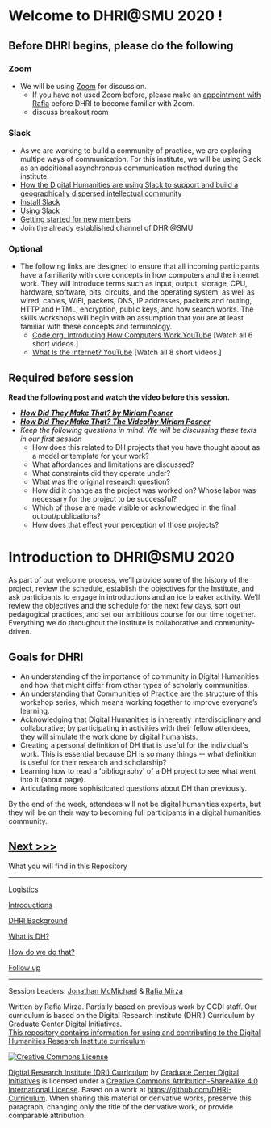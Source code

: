 # Welcome to DHRI@SMU 2020 !

## Before DHRI begins, please do the following
### Zoom
* We will be using [Zoom](https://www.smu.edu/OIT/services/zoom) for discussion.
    * If you have not used Zoom before, please make an [appointment with Rafia](https://libcal.smu.edu/appointments/?g=2334) before DHRI to become familiar with Zoom.  
    * discuss breakout room
### Slack
* As we are working to build a community of practice, we are exploring multipe ways of communication. For this institute, we will be using Slack as an additional asynchronous communication method during the institute.
* [How the Digital Humanities are using Slack to support and build a geographically dispersed intellectual community](https://blogs.lse.ac.uk/impactofsocialsciences/2016/07/13/using-slack-to-support-a-geographically-dispersed-community/)
* [Install Slack](https://slack.com/get-started)
* [Using Slack](https://get.slack.help/hc/en-us/categories/200111606-Using-Slack) 
* [Getting started for new members](https://get.slack.help/hc/en-us/articles/218080037-Getting-started-for-new-members)
* Join the already established channel of DHRI@SMU 

### Optional 
* The following links are designed to ensure that all incoming participants have a familiarity with core concepts in how computers and the internet work. They will introduce terms such as input, output, storage, CPU, hardware, software, bits, circuits, and the operating system, as well as wired, cables, WiFi, packets, DNS, IP addresses, packets and routing, HTTP and HTML, encryption, public keys, and how search works. The skills workshops will begin with an assumption that you are at least familiar with these concepts and terminology.
  * [Code.org. Introducing How Computers Work.YouTube](https://www.youtube.com/watch?v=OAx_6-wdslM&list=PLzdnOPI1iJNcsRwJhvksEo1tJqjIqWbN) [Watch all 6 short videos.]
  * [What Is the Internet? YouTube](https://www.youtube.com/watch?v=Dxcc6ycZ73M&list=PLzdnOPI1iJNfMRZm5DDxco3UdsFegvuB7) [Watch all 8 short videos.]

## Required before session
**Read the following post and watch the video before this session.**
* ***[How Did They Make That? by Miriam Posner](https://miriamposner.com/blog/how-did-they-make-that/)***
*  ***[How Did They Make That? The Video!by Miriam Posner](http://miriamposner.com/blog/how-did-they-make-that-the-video/)*** 
* *Keep the following questions in mind. We will be discussing these texts in our first session*
   * How does this related to DH projects that you have thought about as a model or template for your work?  
   * What affordances and limitations are discussed?  
   * What constraints did they operate under? 
   * What was the original research question? 
   * How did it change as the project was worked on? Whose labor was necessary for the project to be successful?  
   * Which of those are made visible or acknowledged in the final output/publications? 
   * How does that effect your perception of those projects? 

# Introduction to DHRI@SMU 2020
As part of our welcome process, we’ll provide some of the history of the project, review the schedule, establish the objectives for the Institute, and ask participants to engage in introductions and an ice breaker activity. We’ll review the objectives and the schedule for the next few days, sort out pedagogical practices, and set our ambitious course for our time together. Everything we do throughout the institute is collaborative and community-driven. 

## Goals for DHRI
* An understanding of the importance of community in Digital Humanities and how that might differ from other types of scholarly communities.
* An understanding that Communities of Practice are the structure of this workshop series, which means working together to improve everyone’s learning.
* Acknowledging that Digital Humanities is inherently interdisciplinary and collaborative; by participating in activities with their fellow attendees, they will simulate the work done by digital humanists.
* Creating a personal definition of DH that is useful for the individual's work. This is essential because DH is so many things -- what definition is useful for their research and scholarship?  
* Learning how to read a 'bibliography' of a DH project to see what went into it (about page).
* Articulating more sophisticated questions about DH than previously.

By the end of the week, attendees will not be digital humanities experts, but they will be on their way to becoming full participants in a digital humanities community.



[Next >>>](sections/logistics.md)  
----

What you will find in this Repository

-----

[Logistics](sections/logistics.md)  

[Introductions](sections/hi.md)

[DHRI Background](sections/DHRI.md)  

[What is DH?](sections/DH.md)  

[How do we do that?](sections/how.md)

[Follow up](sections/continue.md)


-----

Session Leaders: [Jonathan McMichael](http://guides.smu.edu/prf.php?account_id=104877) & [Rafia Mirza](http://guides.smu.edu/prf.php?account_id=142826/)  

Written by Rafia Mirza.
Partially based on previous work by GCDI staff. Our curriculum is based on the Digital Research Institute (DHRI) Curriculum by Graduate Center Digital Initiatives.   
[This repository contains information for using and contributing to the Digital Humanities Research Institute curriculum](https://github.com/DHRI-Curriculum/guide) 

[![Creative Commons License](https://i.creativecommons.org/l/by-sa/4.0/88x31.png)](http://creativecommons.org/licenses/by-sa/4.0/)

[Digital Research Institute (DRI) Curriculum](http://purl.org/dc/terms/) by [Graduate Center Digital Initiatives](https://gcdi.commons.gc.cuny.edu/) is licensed under a [Creative Commons Attribution-ShareAlike 4.0 International License](http://creativecommons.org/licenses/by-sa/4.0/). Based on a work at <https://github.com/DHRI-Curriculum>. When sharing this material or derivative works, preserve this paragraph, changing only the title of the derivative work, or provide comparable attribution.

